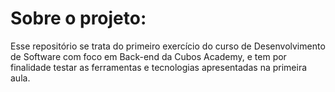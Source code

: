 # Sobre o projeto:
Esse repositório se trata do primeiro exercício do curso de Desenvolvimento de Software com foco em Back-end da Cubos Academy, e tem por finalidade testar as ferramentas e tecnologias apresentadas na primeira aula.